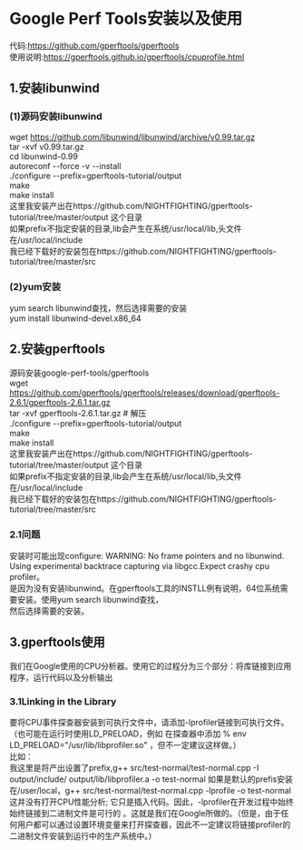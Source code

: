 # Google Perf Tools安装以及使用
代码:https://github.com/gperftools/gperftools  
使用说明:https://gperftools.github.io/gperftools/cpuprofile.html

## 1.安装libunwind
### (1)源码安装libunwind
wget https://github.com/libunwind/libunwind/archive/v0.99.tar.gz  
tar -xvf v0.99.tar.gz  
cd libunwind-0.99  
autoreconf --force -v --install  
./configure --prefix=gperftools-tutorial/output   
make   
make install  
这里我安装产出在https://github.com/NIGHTFIGHTING/gperftools-tutorial/tree/master/output 这个目录  
如果prefix不指定安装的目录,lib会产生在系统/usr/local/lib,头文件在/usr/local/include  
我已经下载好的安装包在https://github.com/NIGHTFIGHTING/gperftools-tutorial/tree/master/src  
### (2)yum安装
yum search libunwind查找，然后选择需要的安装  
yum install libunwind-devel.x86_64  

## 2.安装gperftools
源码安装google-perf-tools/gperftools  
wget https://github.com/gperftools/gperftools/releases/download/gperftools-2.6.1/gperftools-2.6.1.tar.gz  
tar -xvf  gperftools-2.6.1.tar.gz # 解压  
./configure --prefix=gperftools-tutorial/output   
make   
make install  
这里我安装产出在https://github.com/NIGHTFIGHTING/gperftools-tutorial/tree/master/output 这个目录  
如果prefix不指定安装的目录,lib会产生在系统/usr/local/lib,头文件在/usr/local/include  
我已经下载好的安装包在https://github.com/NIGHTFIGHTING/gperftools-tutorial/tree/master/src  
### 2.1问题
安装时可能出现configure: WARNING: No frame pointers and no libunwind. Using experimental backtrace capturing via libgcc.Expect crashy cpu profiler。  
是因为没有安装libunwind。在gperftools工具的INSTLL例有说明，64位系统需要安装。使用yum search libunwind查找，  
然后选择需要的安装。  


## 3.gperftools使用
我们在Google使用的CPU分析器。使用它的过程分为三个部分：将库链接到应用程序，运行代码以及分析输出  

### 3.1Linking in the Library  
要将CPU事件探查器安装到可执行文件中，请添加-lprofiler链接到可执行文件。（也可能在运行时使用LD_PRELOAD，例如 在探查器中添加 % env LD_PRELOAD="/usr/lib/libprofiler.so" <binary>，但不一定建议这样做。）  
比如：  
我这里是将产出设置了prefix,g++ src/test-normal/test-normal.cpp -I output/include/ output/lib/libprofiler.a -o test-normal 
如果是默认的prefis安装在/user/local，g++ src/test-normal/test-normal.cpp -lprofile -o test-normal  
这并没有打开CPU性能分析; 它只是插入代码。因此，-lprofiler在开发过程中始终始终链接到二进制文件是可行的 。这就是我们在Google所做的。（但是，由于任何用户都可以通过设置环境变量来打开探查器，因此不一定建议将链接profiler的二进制文件安装到运行中的生产系统中。）  


